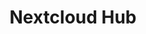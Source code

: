 ---
description: "Where is your data? Where are the pictures from your last vacation on\
  \ the beach, where is your contact list, where are the last chats you had with your\
  \ loved ones? Who has access to that data, who can see it, who can download it,\
  \ who can modify or delete it? Do you trust the services you use to take care of\
  \ your data?\r\n\r\nYour data represents who you are and can easily be abused. We\
  \ want this to change.\r\n\r\nWe at Nextcloud believe that you have a right to decide\
  \ what happens with your data. We believe that you should be able to have as much\
  \ control as possible on what belongs to no one else but you.\r\n\r\nHow does that\
  \ work? First, Nextcloud is an Open Source private cloud software, which means that\
  \ anyone can read the code, and make sure it keeps your data safe. And second, at\
  \ Nextcloud, we don't force you to pick our own infrastructure or servers like the\
  \ big famous public clouds do. You can run Nextcloud yourself, at home or in a data\
  \ center on rented space. You can buy ready-to-go devices with Nextcloud or pick\
  \ a provider who rents out space to you!\r\n\r\nWe built a software that does everything\
  \ you expect from a cloud - from syncing and sharing files to editing documents,\
  \ storing passwords, calendars and bookmarks and reading mail. But YOU decide where\
  \ the data is and who has access!\r\n\r\nYou're in control. https://nextcloud.com/yourdata/"
layout: stand
logo: stands/nextcloud_hub__self-hosted__fully_open-source_file_sync__collaboration___communication_platform/logo.png
new_this_year: https://nextcloud.com/blog/nextcloud-hub-20-debuts-dashboard-unifies-search-and-notifications-integrates-with-other-technologies/
showcase: "We're a real, cool, open source project. We care about the 'Free' part\
  \ in FOSDEM as you know! So this shows:\r\n\r\nWe are a real community-based Free\
  \ Software project. 100% open source, a Red Hat like model with support for companies\
  \ and all code free for everyone.\r\n\r\nCommunity means people-not-paid-by-us.\
  \ While we have nearly 3 dozen paid engineers, more than half the code done in our\
  \ project is from volunteers.\r\n\r\nAnd our booth reflects this too. last year,\
  \ we had 15 people - 5 employees (who want to come anyway, being long time FOSS\
  \ people), the rest volunteers. Half of those we sponsored with travel costs, as\
  \ we want as many people to attend FOSDEM as possible!\r\n\r\nAnd we try to do that\
  \ in a way that helps diversity in open source, mentoring through projects like\
  \ Rails Girls Summer of Code and directly where we can. More than half the people\
  \ we sponsored were women - and that's not because we gave them priority over men,\
  \ but just because they made the best proposal and contributed most. Encouragement\
  \ and mentoring works and we're very proud of that! Frank even donated the 20.000\
  \ euro he recently won in a prize to our Nextcloud Include diversity project - see\
  \ nextcloud.com/include\r\n\r\nWe work with loads of other open source and privacy\
  \ projects. For example, the FSFE are good friends of us (they carry Nextcloud stickers\
  \ and recommend us as part of their lovely \"there is no cloud, only other people's\
  \ computers\" campaign) and of course we support, promote and get promoted by a\
  \ wide variety of privacy projects like Cryptoparty (https://www.cryptoparty.in/learn/tools),\
  \ and https://securedrop.org (Lo\xEFc Dachary gave a nice talk at the Nextcloud\
  \ conference: https://www.youtube.com/watch?v=kE3l7mD44Is)\r\n\r\nAs a company -\
  \ we're picky about investors as we want the FOSS people to stay in control. We\
  \ only took investment money from a co-founder of Red Hat, not from venture capital\
  \ or real estate money etc."
themes:
- World wide web
title: 'Nextcloud Hub'
website: https://nextcloud.com
---